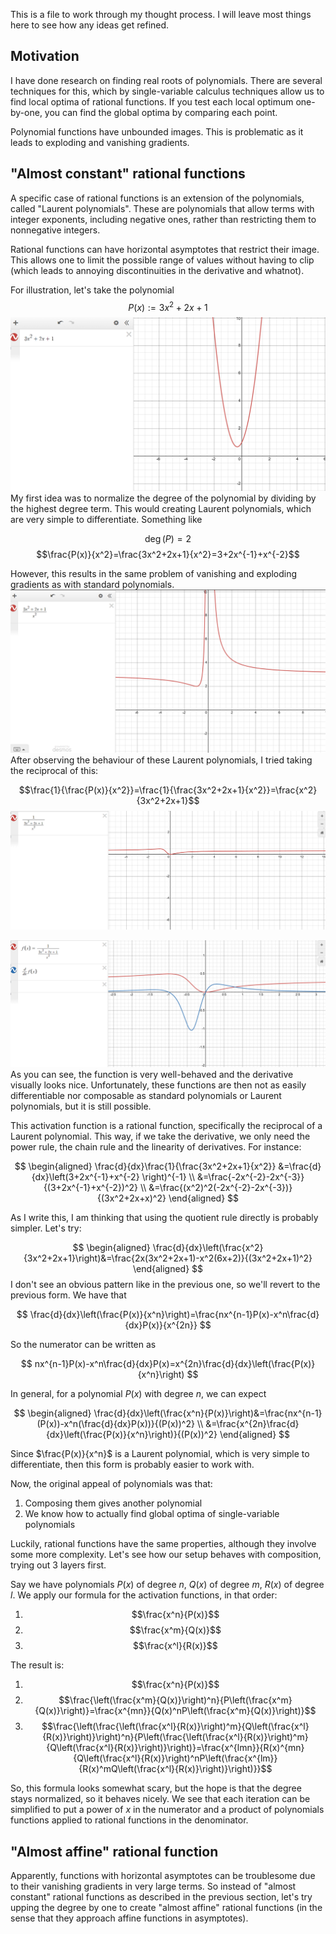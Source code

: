 This is a file to work through my thought process. I will leave most things here to see how any ideas get refined.

## Motivation
I have done research on finding real roots of polynomials. There are several techniques for this, which by single-variable calculus techniques allow us to find local optima of rational functions. If you test each local optimum one-by-one, you can find the global optima by comparing each point.

Polynomial functions have unbounded images. This is problematic as it leads to exploding and vanishing gradients.

## "Almost constant" rational functions
A specific case of rational functions is an extension of the polynomials, called "Laurent polynomials". These are polynomials that allow terms with integer exponents, including negative ones, rather than restricting them to nonnegative integers.

Rational functions can have horizontal asymptotes that restrict their image. This allows one to limit the possible range of values without having to clip (which leads to annoying discontinuities in the derivative and whatnot).

For illustration, let's take the polynomial
$$P(x):=3x^2+2x+1$$
![graph of 3x^2+2x+1](readme-graphs/image.png)
My first idea was to normalize the degree of the polynomial by dividing by the highest degree term. This would creating Laurent polynomials, which are very simple to differentiate. Something like

$$\deg(P)=2$$
$$\frac{P(x)}{x^2}=\frac{3x^2+2x+1}{x^2}=3+2x^{-1}+x^{-2}$$

However, this results in the same problem of vanishing and exploding gradients as with standard polynomials. 
![graph of (3x^2+2x+1)/(x^2)](readme-graphs/image-1.png)
After observing the behaviour of these Laurent polynomials, I tried taking the reciprocal of this:

$$\frac{1}{\frac{P(x)}{x^2}}=\frac{1}{\frac{3x^2+2x+1}{x^2}}=\frac{x^2}{3x^2+2x+1}$$
![graph of (x^2)/(3x^2+2x+1)](readme-graphs/image-2.png)

![graph of (x^2)/(3x^2+2x+1) and its derivative](readme-graphs\image-3.png)
As you can see, the function is very well-behaved and the derivative visually looks nice. Unfortunately, these functions are then not as easily differentiable nor composable as standard polynomials or Laurent polynomials, but it is still possible.

This activation function is a rational function, specifically the reciprocal of a Laurent polynomial. This way, if we take the derivative, we only need the power rule, the chain rule and the linearity of derivatives. For instance:

$$
\begin{aligned}
\frac{d}{dx}\frac{1}{\frac{3x^2+2x+1}{x^2}}
&=\frac{d}{dx}\left(3+2x^{-1}+x^{-2} \right)^{-1} \\
&=\frac{-2x^{-2}-2x^{-3}}{(3+2x^{-1}+x^{-2})^2} \\
&=\frac{(x^2)^2(-2x^{-2}-2x^{-3})}{(3x^2+2x+x)^2}
\end{aligned}
$$

As I write this, I am thinking that using the quotient rule directly is probably simpler. Let's try:

$$
\begin{aligned}
\frac{d}{dx}\left(\frac{x^2}{3x^2+2x+1}\right)&=\frac{2x(3x^2+2x+1)-x^2(6x+2)}{(3x^2+2x+1)^2}
\end{aligned}
$$
I don't see an obvious pattern like in the previous one, so we'll revert to the previous form. We have that

$$
\frac{d}{dx}\left(\frac{P(x)}{x^n}\right)=\frac{nx^{n-1}P(x)-x^n\frac{d}{dx}P(x)}{x^{2n}}
$$

So the numerator can be written as

$$
nx^{n-1}P(x)-x^n\frac{d}{dx}P(x)=x^{2n}\frac{d}{dx}\left(\frac{P(x)}{x^n}\right)
$$

In general, for a polynomial $P(x)$ with degree $n$, we can expect

$$
\begin{aligned}
\frac{d}{dx}\left(\frac{x^n}{P(x)}\right)&=\frac{nx^{n-1}(P(x))-x^n(\frac{d}{dx}P(x))}{(P(x))^2} \\
&=\frac{x^{2n}\frac{d}{dx}\left(\frac{P(x)}{x^n}\right)}{(P(x))^2}
\end{aligned}
$$

Since $\frac{P(x)}{x^n}$ is a Laurent polynomial, which is very simple to differentiate, then this form is probably easier to work with.

Now, the original appeal of polynomials was that:
1. Composing them gives another polynomial
2. We know how to actually find global optima of single-variable polynomials

Luckily, rational functions have the same properties, although they involve some more complexity. Let's see how our setup behaves with composition, trying out 3 layers first.

Say we have polynomials $P(x)$ of degree $n$, $Q(x)$ of degree $m$, $R(x)$ of degree $l$. We apply our formula for the activation functions, in that order:

1. $$\frac{x^n}{P(x)}$$
2. $$\frac{x^m}{Q(x)}$$
3. $$\frac{x^l}{R(x)}$$

The result is:

1. $$\frac{x^n}{P(x)}$$
2. $$\frac{\left(\frac{x^m}{Q(x)}\right)^n}{P\left(\frac{x^m}{Q(x)}\right)}=\frac{x^{mn}}{Q(x)^nP\left(\frac{x^m}{Q(x)}\right)}$$
3. $$\frac{\left(\frac{\left(\frac{x^l}{R(x)}\right)^m}{Q\left(\frac{x^l}{R(x)}\right)}\right)^n}{P\left(\frac{\left(\frac{x^l}{R(x)}\right)^m}{Q\left(\frac{x^l}{R(x)}\right)}\right)}=\frac{x^{lmn}}{R(x)^{mn}{Q\left(\frac{x^l}{R(x)}\right)^nP\left(\frac{x^{lm}}{R(x)^mQ\left(\frac{x^l}{R(x)}\right)}\right)}}$$

So, this formula looks somewhat scary, but the hope is that the degree stays normalized, so it behaves nicely. We see that each iteration can be simplified to put a power of $x$ in the numerator and a product of polynomials functions applied to rational functions in the denominator.

## "Almost affine" rational function
Apparently, functions with horizontal asymptotes can be troublesome due to their vanishing gradients in very large terms. So instead of "almost constant" rational functions as described in the previous section, let's try upping the degree by one to create "almost affine" rational functions (in the sense that they approach affine functions in asymptotes).

